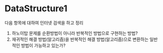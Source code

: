 # DataStructure1
다음 항목에 대하여 인터넷 검색을 하고 정리

1) 하노이탑 문제를 순환방법이 아니라 반복적인 방법으로 구현하는 방법?
2) 재귀적인 해결 방법(알고리즘)을 반복적인 해결 방법(알고리즘)으로 변환하는 일반적인 방법이 가능하고 있는가?
